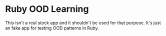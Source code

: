 # Ruby OOD Learning

This isn't a real stock app and it shouldn't be used for that purpose. It's just an fake app for testing OOD patterns in Ruby.